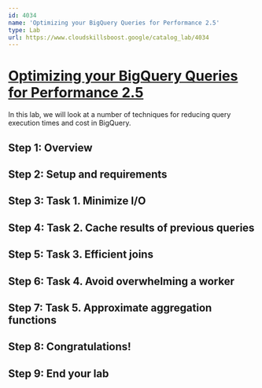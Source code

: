 ```yaml
---
id: 4034
name: 'Optimizing your BigQuery Queries for Performance 2.5'
type: Lab
url: https://www.cloudskillsboost.google/catalog_lab/4034
---
```


# [Optimizing your BigQuery Queries for Performance 2.5](https://www.cloudskillsboost.google/catalog_lab/4034)

In this lab, we will look at a number of techniques for reducing query execution times and cost in BigQuery.

## Step 1: Overview

## Step 2: Setup and requirements

## Step 3: Task 1. Minimize I/O

## Step 4: Task 2. Cache results of previous queries

## Step 5: Task 3. Efficient joins

## Step 6: Task 4. Avoid overwhelming a worker

## Step 7: Task 5. Approximate aggregation functions

## Step 8: Congratulations!

## Step 9: End your lab
